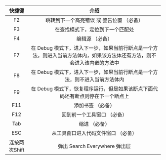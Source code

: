 |     快捷键    |                                                            介绍                                                           |
|:-------------:|:-------------------------------------------------------------------------------------------------------------------------:|
|       F2      |                                         跳转到下一个高亮错误 或 警告位置 （必备）                                         |
|       F3      |                                              在查找模式下，定位到下一个匹配处                                             |
|       F4      |                                                      编辑源 （必备）                                                      |
|       F7      | 在 Debug 模式下，进入下一步，如果当前行断点是一个方法，则进入当前方法体内，如果该方法体还有方法，则不会进入该内嵌的方法中 |
|       F8      |                        在 Debug 模式下，进入下一步，如果当前行断点是一个方法，则不进入当前方法体内                        |
|       F9      |                      在 Debug 模式下，恢复程序运行，但是如果该断点下面代码还有断点则停在下一个断点上                      |
|      F11      |                                                     添加书签 （必备）                                                     |
|      F12      |                                                回到前一个工具窗口 （必备）                                                |
|      Tab      |                                                       缩进 （必备）                                                       |
|      ESC      |                                            从工具窗口进入代码文件窗口 （必备）                                            |
| 连按两次Shift |                                               弹出 Search Everywhere 弹出层                                               |


<v-comment idSufix="ideaShortcutsGuide"/>
